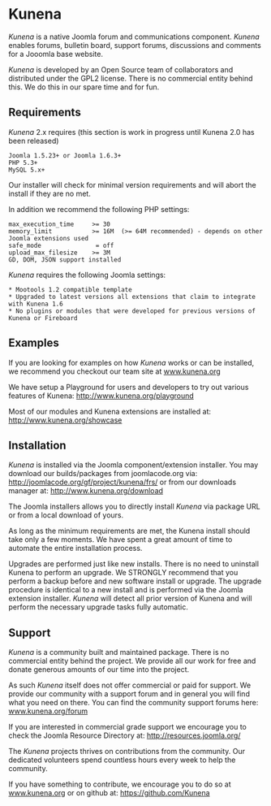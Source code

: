 Kunena
======

*Kunena* is a native Joomla forum and communications component. *Kunena* enables forums, bulletin board, support forums, discussions and comments for a Jooomla base website.

*Kunena* is developed by an Open Source team of collaborators and distributed under the GPL2 license. There is no commercial entity behind this. We do this in our spare time and for fun. 


Requirements
------------

*Kunena* 2.x requires (this section is work in progress until Kunena 2.0 has been released)

    Joomla 1.5.23+ or Joomla 1.6.3+
    PHP 5.3+
    MySQL 5.x+

Our installer will check for minimal version requirements and will abort the install if they are no met.

In addition we recommend the following PHP settings:

    max_execution_time     >= 30
    memory_limit           >= 16M  (>= 64M recommended) - depends on other Joomla extensions used
    safe_mode               = off
    upload_max_filesize    >= 3M
    GD, DOM, JSON support installed

*Kunena* requires the following Joomla settings:

    * Mootools 1.2 compatible template
    * Upgraded to latest versions all extensions that claim to integrate with Kunena 1.6
    * No plugins or modules that were developed for previous versions of Kunena or Fireboard


Examples
--------

If you are looking for examples on how *Kunena* works or can be installed, we recommend you checkout our team site at www.kunena.org

We have setup a Playground for users and developers to try out various features of Kunena: http://www.kunena.org/playground

Most of our modules and Kunena extensions are installed at: http://www.kunena.org/showcase


Installation
------------

*Kunena* is installed via the Joomla component/extension installer. You may download our builds/packages from joomlacode.org via: http://joomlacode.org/gf/project/kunena/frs/ or from our downloads manager at: http://www.kunena.org/download

The Joomla installers allows you to directly install *Kunena* via package URL or from a local download of yours.

As long as the minimum requirements are met, the Kunena install should take only a few moments. We have spent a great amount of time to automate the entire installation process.

Upgrades are performed just like new installs. There is no need to uninstall Kunena to perform an upgrade. We STRONGLY recommend that you perform a backup before and new software install or upgrade. The upgrade procedure is identical to a new install and is performed via the Joomla extension installer. *Kunena* will detect all prior version of Kunena and will perform the necessary upgrade tasks fully automatic. 


Support
-------

*Kunena* is a community built and maintained package. There is no commercial entity behind the project. We provide all our work for free and donate generous amounts of our time into the project.

As such *Kunena* itself does not offer commercial or paid for support. We provide our community with a support forum and in general you will find what you need on there. You can find the community support forums here: www.kunena.org/forum

If you are interested in commercial grade support we encourage you to check the Joomla Resource Directory at: http://resources.joomla.org/

The *Kunena* projects thrives on contributions from the community. Our dedicated volunteers spend countless hours every week to help the community.

If you have something to contribute, we encourage you to do so at www.kunena.org or on github at: https://github.com/Kunena